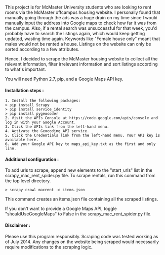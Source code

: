 This project is for McMaster University students who are looking to rent rooms via the McMaster offcampus housing website. I personally found that manually going through the ads was a huge drain on my time since I would manually input the address into Google maps to check how far it was from the campus. Also, if a rental search was unsuccessful for that week, you'd probably have to search the listings again, which would keep getting updated, wasting time again. Keywords like "Female house only" meant that males would not be rented a house. Listings on the website can only be sorted according to a few attributes.

Hence, I decided to scrape the McMaster housing website to collect all the relevant information, filter irrelevant information and sort listings according to what's important.

You will need Python 2.7, pip, and a Google Maps API key.

#### Installation steps :
```
1. Install the following packages:
> pip install Scrapy
> pip install service_identity
> pip install pygeocoder
2. Visit the APIs Console at https://code.google.com/apis/console and log in with your Google Account.
3. Click the APIs link from the left-hand menu.
4. Activate the Geocoding API service.
5. Click the Credentials link from the left-hand menu. Your API key is available here.
6. Add your Google API key to maps_api_key.txt as the first and only line.
```

#### Additional configuration :

To add urls to scrape, append new elements to the "start_urls" list in the scrapy_mac_rent_spider.py file. To scrape rentals, run this command from the top level directory.
```
> scrapy crawl macrent -o items.json
```
This command creates an items.json file containing all the scraped listings.

If you don't want to provide a Google Maps API, toggle "shouldUseGoogleMaps" to False in the scrapy_mac_rent_spider.py file.

#### Disclaimer :

Please use this program responsibly. Scraping code was tested working as of July 2014. Any changes on the website being scraped would necessarily require modifications to the scraping logic.

